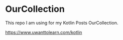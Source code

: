 # OurCollection
This repo I am using for my Kotlin Posts OurCollection.

https://www.uwanttolearn.com/kotlin

